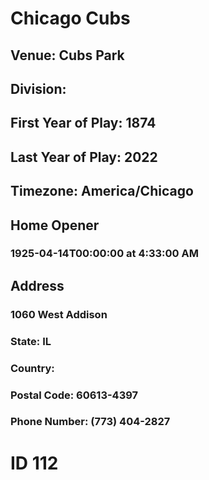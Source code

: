 # Chicago Cubs
## Venue: Cubs Park
## Division: 
## First Year of Play: 1874
## Last Year of Play: 2022
## Timezone: America/Chicago
## Home Opener
### 1925-04-14T00:00:00 at 4:33:00 AM
## Address
### 1060 West Addison
### State: IL
### Country: 
### Postal Code: 60613-4397
### Phone Number: (773) 404-2827
# ID 112